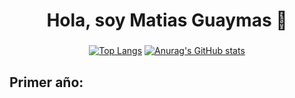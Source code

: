 <h1 align="center">Hola, soy Matias Guaymas 👋</h1>

###

<div align="center">
  
  [![Top Langs](https://github-readme-stats.vercel.app/api/top-langs/?username=MatiasGuaymas&layout=compact)](https://github.com/anuraghazra/github-readme-stats)
  [![Anurag's GitHub stats](https://github-readme-stats.vercel.app/api?username=MatiasGuaymas)](https://github.com/anuraghazra/github-readme-stats)
</div>
  
  
<h2 align="left">Primer año:</h2>

###

